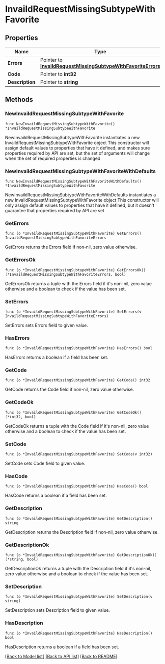 # InvaildRequestMissingSubtypeWithFavorite

## Properties

Name | Type | Description | Notes
------------ | ------------- | ------------- | -------------
**Errors** | Pointer to [**InvaildRequestMissingSubtypeWithFavoriteErrors**](InvaildRequestMissingSubtypeWithFavoriteErrors.md) |  | [optional] 
**Code** | Pointer to **int32** |  | [optional] 
**Description** | Pointer to **string** |  | [optional] 

## Methods

### NewInvaildRequestMissingSubtypeWithFavorite

`func NewInvaildRequestMissingSubtypeWithFavorite() *InvaildRequestMissingSubtypeWithFavorite`

NewInvaildRequestMissingSubtypeWithFavorite instantiates a new InvaildRequestMissingSubtypeWithFavorite object
This constructor will assign default values to properties that have it defined,
and makes sure properties required by API are set, but the set of arguments
will change when the set of required properties is changed

### NewInvaildRequestMissingSubtypeWithFavoriteWithDefaults

`func NewInvaildRequestMissingSubtypeWithFavoriteWithDefaults() *InvaildRequestMissingSubtypeWithFavorite`

NewInvaildRequestMissingSubtypeWithFavoriteWithDefaults instantiates a new InvaildRequestMissingSubtypeWithFavorite object
This constructor will only assign default values to properties that have it defined,
but it doesn't guarantee that properties required by API are set

### GetErrors

`func (o *InvaildRequestMissingSubtypeWithFavorite) GetErrors() InvaildRequestMissingSubtypeWithFavoriteErrors`

GetErrors returns the Errors field if non-nil, zero value otherwise.

### GetErrorsOk

`func (o *InvaildRequestMissingSubtypeWithFavorite) GetErrorsOk() (*InvaildRequestMissingSubtypeWithFavoriteErrors, bool)`

GetErrorsOk returns a tuple with the Errors field if it's non-nil, zero value otherwise
and a boolean to check if the value has been set.

### SetErrors

`func (o *InvaildRequestMissingSubtypeWithFavorite) SetErrors(v InvaildRequestMissingSubtypeWithFavoriteErrors)`

SetErrors sets Errors field to given value.

### HasErrors

`func (o *InvaildRequestMissingSubtypeWithFavorite) HasErrors() bool`

HasErrors returns a boolean if a field has been set.

### GetCode

`func (o *InvaildRequestMissingSubtypeWithFavorite) GetCode() int32`

GetCode returns the Code field if non-nil, zero value otherwise.

### GetCodeOk

`func (o *InvaildRequestMissingSubtypeWithFavorite) GetCodeOk() (*int32, bool)`

GetCodeOk returns a tuple with the Code field if it's non-nil, zero value otherwise
and a boolean to check if the value has been set.

### SetCode

`func (o *InvaildRequestMissingSubtypeWithFavorite) SetCode(v int32)`

SetCode sets Code field to given value.

### HasCode

`func (o *InvaildRequestMissingSubtypeWithFavorite) HasCode() bool`

HasCode returns a boolean if a field has been set.

### GetDescription

`func (o *InvaildRequestMissingSubtypeWithFavorite) GetDescription() string`

GetDescription returns the Description field if non-nil, zero value otherwise.

### GetDescriptionOk

`func (o *InvaildRequestMissingSubtypeWithFavorite) GetDescriptionOk() (*string, bool)`

GetDescriptionOk returns a tuple with the Description field if it's non-nil, zero value otherwise
and a boolean to check if the value has been set.

### SetDescription

`func (o *InvaildRequestMissingSubtypeWithFavorite) SetDescription(v string)`

SetDescription sets Description field to given value.

### HasDescription

`func (o *InvaildRequestMissingSubtypeWithFavorite) HasDescription() bool`

HasDescription returns a boolean if a field has been set.


[[Back to Model list]](../README.md#documentation-for-models) [[Back to API list]](../README.md#documentation-for-api-endpoints) [[Back to README]](../README.md)


